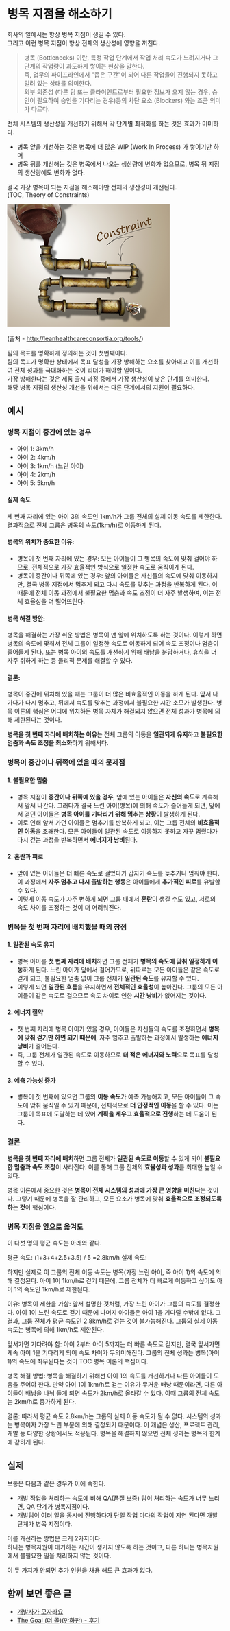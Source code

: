 # 병목 지점을 해소하기

회사의 일에서는 항상 병목 지점이 생길 수 있다.  
그리고 이런 병목 지점이 항상 전체의 생산성에 영향을 끼친다.  
  
> 병목 (Bottlenecks) 이란, 특정 작업 단계에서 작업 처리 속도가 느려지거나 그 단계의 작업량이 과도하게 쌓이는 현상을 말한다.  
즉, 업무의 파이프라인에서 "좁은 구간"이 되어 다른 작업들이 진행되지 못하고 밀려 있는 상태를 의미한다.  
> 외부 의존성 (다른 팀 또는 클라이언트로부터 필요한 정보가 오지 않는 경우, 승인이 필요하여 승인을 기다리는 경우)등의 차단 요소 (Blockers) 와는 조금 의미가 다르다.

전체 시스템의 생산성을 개선하기 위해서 각 단계별 최적화를 하는 것은 효과가 미미하다.
  
- 병목 앞을 개선하는 것은 병목에 더 많은 WIP (Work In Process) 가 쌓이기만 하며 
- 병목 뒤를 개선해는 것은 병목에서 나오는 생산량에 변화가 없으므로, 병목 뒤 지점의 생산량에도 변화가 없다.

결국 가장 병목이 되는 지점을 해소해야만 전체의 생산성이 개선된다.  
(TOC, Theory of Constraints) 

![1](./images/1.png)

(출처 - http://leanhealthcareconsortia.org/tools/)

팀의 목표를 명확하게 정의하는 것이 첫번째이다.  
팀의 목표가 명확한 상태에서 목표 달성을 가장 방해하는 요소를 찾아내고 이를 개선하여 전체 성과를 극대화하는 것이 리더가 해야할 일이다.  
가장 방해한다는 것은 제품 출시 과정 중에서 가장 생산성이 낮은 단계를 의미한다.  
해당 병목 지점의 생산성 개선을 위해서는 다른 단계에서의 지원이 필요하다.  

## 예시

### 병목 지점이 중간에 있는 경우

- 아이 1: 3km/h
- 아이 2: 4km/h
- 아이 3: 1km/h (느린 아이)
- 아이 4: 2km/h
- 아이 5: 5km/h

#### 실제 속도

세 번째 자리에 있는 아이 3의 속도인 1km/h가 그룹 전체의 실제 이동 속도를 제한한다. 결과적으로 전체 그룹은 병목의 속도(1km/h)로 이동하게 된다.

#### 병목의 위치가 중요한 이유:
- 병목이 첫 번째 자리에 있는 경우: 모든 아이들이 그 병목의 속도에 맞춰 걸어야 하므로, 전체적으로 가장 효율적인 방식으로 일정한 속도로 움직이게 된다.
- 병목이 중간이나 뒤쪽에 있는 경우: 앞의 아이들은 자신들의 속도에 맞춰 이동하지만, 결국 병목 지점에서 멈추게 되고 다시 속도를 맞추는 과정을 반복하게 된다. 이 때문에 전체 이동 과정에서 불필요한 멈춤과 속도 조정이 더 자주 발생하며, 이는 전체 효율성을 더 떨어뜨린다.

#### 병목 해결 방안:
병목을 해결하는 가장 쉬운 방법은 병목이 맨 앞에 위치하도록 하는 것이다. 이렇게 하면 병목의 속도에 맞춰서 전체 그룹이 일정한 속도로 이동하게 되어 속도 조정이나 멈춤이 줄어들게 된다.
또는 병목 아이의 속도를 개선하기 위해 배낭을 분담하거나, 휴식을 더 자주 취하게 하는 등 물리적 문제를 해결할 수 있다.

#### 결론:
병목이 중간에 위치해 있을 때는 그룹이 더 많은 비효율적인 이동을 하게 된다. 앞서 나가다가 다시 멈추고, 뒤에서 속도를 맞추는 과정에서 불필요한 시간 소모가 발생한다. 병목 이론의 핵심은 어디에 위치하든 병목 자체가 해결되지 않으면 전체 성과가 병목에 의해 제한된다는 것이다.


**병목을 첫 번째 자리에 배치하는 이유**는 전체 그룹의 이동을 **일관되게 유지**하고 **불필요한 멈춤과 속도 조정을 최소화**하기 위해서다. 

### 병목이 중간이나 뒤쪽에 있을 때의 문제점

#### 1. 불필요한 멈춤
- 병목 지점이 **중간이나 뒤쪽에 있을 경우**, 앞에 있는 아이들은 **자신의 속도**로 계속해서 앞서 나간다. 그러다가 결국 느린 아이(병목)에 의해 속도가 줄어들게 되면, 앞에서 걷던 아이들은 **병목 아이를 기다리기 위해 멈추는 상황**이 발생하게 된다.
- 이로 인해 앞서 가던 아이들은 멈추기를 반복하게 되고, 이는 그룹 전체의 **비효율적인 이동**을 초래한다. 모든 아이들이 일관된 속도로 이동하지 못하고 자꾸 멈췄다가 다시 걷는 과정을 반복하면서 **에너지가 낭비**된다.

#### 2. 혼란과 피로
- 앞에 있는 아이들은 더 빠른 속도로 걸었다가 갑자기 속도를 늦추거나 멈춰야 한다. 이 과정에서 **자주 멈추고 다시 출발하는 행동**은 아이들에게 **추가적인 피로**를 유발할 수 있다.
- 이렇게 이동 속도가 자주 변하게 되면 그룹 내에서 **혼란**이 생길 수도 있고, 서로의 속도 차이를 조정하는 것이 더 어려워진다.

### 병목을 첫 번째 자리에 배치했을 때의 장점

#### 1. 일관된 속도 유지
- 병목 아이를 **첫 번째 자리에 배치**하면 그룹 전체가 **병목의 속도에 맞춰 일정하게 이동**하게 된다. 느린 아이가 앞에서 걸어가므로, 뒤따르는 모든 아이들은 같은 속도로 걷게 되고, 불필요한 멈춤 없이 그룹 전체가 **일관된 속도**를 유지할 수 있다.
- 이렇게 되면 **일관된 흐름**을 유지하면서 **전체적인 효율성**이 높아진다. 그룹의 모든 아이들이 같은 속도로 걸으므로 속도 차이로 인한 **시간 낭비**가 없어지는 것이다.

#### 2. 에너지 절약
- 첫 번째 자리에 병목 아이가 있을 경우, 아이들은 자신들의 속도를 조정하면서 **병목에 맞춰 걷기만 하면 되기 때문에**, 자주 멈추고 출발하는 과정에서 발생하는 **에너지 낭비**가 줄어든다.
- 즉, 그룹 전체가 일관된 속도로 이동하므로 **더 적은 에너지와 노력**으로 목표를 달성할 수 있다.

#### 3. 예측 가능성 증가
- 병목이 첫 번째에 있으면 그룹의 **이동 속도**가 예측 가능해지고, 모든 아이들이 그 속도에 맞춰 움직일 수 있기 때문에, 전체적으로 **더 안정적인 이동**을 할 수 있다. 이는 그룹이 목표에 도달하는 데 있어 **계획을 세우고 효율적으로 진행**하는 데 도움이 된다.

### 결론
**병목을 첫 번째 자리에 배치**하면 그룹 전체가 **일관된 속도로 이동**할 수 있게 되어 **불필요한 멈춤과 속도 조정**이 사라진다. 이를 통해 그룹 전체의 **효율성과 성과**를 최대한 높일 수 있다.

병목 이론에서 중요한 것은 **병목이 전체 시스템의 성과에 가장 큰 영향을 미친다**는 것이다. 그렇기 때문에 병목을 잘 관리하고, 모든 요소가 병목에 맞춰 **효율적으로 조정되도록 하는 것**이 핵심이다.

### 병목 지점을 앞으로 옮겨도

이 다섯 명의 평균 속도는 아래와 같다.

평균 속도: (1+3+4+2.5+3.5) / 5 =2.8km/h
실제 속도:

하지만 실제로 이 그룹의 전체 이동 속도는 병목(가장 느린 아이, 즉 아이 1)의 속도에 의해 결정된다. 
아이 1이 1km/h로 걷기 때문에, 그룹 전체가 더 빠르게 이동하고 싶어도 아이 1의 속도인 1km/h로 제한된다.

이유:
병목이 제한을 가함: 앞서 설명한 것처럼, 가장 느린 아이가 그룹의 속도를 결정한다. 아이 1이 느린 속도로 걷기 때문에 나머지 아이들은 아이 1을 기다릴 수밖에 없다. 그 결과, 그룹 전체가 평균 속도인 2.8km/h로 걷는 것이 불가능해진다. 그룹의 실제 이동 속도는 병목에 의해 1km/h로 제한된다.

앞서가면 기다려야 함: 아이 2부터 아이 5까지는 더 빠른 속도로 걷지만, 결국 앞서가면 계속 아이 1을 기다리게 되어 속도 차이가 무의미해진다. 그룹의 전체 성과는 병목(아이 1)의 속도에 좌우된다는 것이 TOC 병목 이론의 핵심이다.

병목 해결 방법:
병목을 해결하기 위해선 아이 1의 속도를 개선하거나 다른 아이들이 도움을 주어야 한다. 만약 아이 1이 1km/h로 걷는 이유가 무거운 배낭 때문이라면, 다른 아이들이 배낭을 나눠 들게 되면 속도가 2km/h로 올라갈 수 있다. 이때 그룹의 전체 속도는 2km/h로 증가하게 된다.

결론:
따라서 평균 속도 2.8km/h는 그룹의 실제 이동 속도가 될 수 없다. 시스템의 성과는 병목이자 가장 느린 부분에 의해 결정되기 때문이다. 이 개념은 생산, 프로젝트 관리, 개발 등 다양한 상황에서도 적용된다. 병목을 해결하지 않으면 전체 성과는 병목의 한계에 갇히게 된다.


## 실제
  
보통은 다음과 같은 경우가 이에 속한다.

- 개발 작업을 처리하는 속도에 비해 QA(품질 보증) 팀이 처리하는 속도가 너무 느리면, QA 단계가 병목지점이다.
- 개발팀이 여러 일을 동시에 진행하다가 단일 작업 마다의 작업이 지연 된다면 개발 단계가 병목 지점이다.  

이를 개선하는 방법은 크게 2가지이다.  
하나는 병목자원이 대기하는 시간이 생기지 않도록 하는 것이고, 다른 하나는 병목자원에서 불필요한 일을 처리하지 않는 것이다. 
  
이 두 가지가 안되면 추가 인원을 채용 해도 큰 효과가 없다.  


## 함께 보면 좋은 글

- [개발자가 모자라요](https://youngrok.com/%EA%B0%9C%EB%B0%9C%EC%9E%90%EA%B0%80%20%EB%AA%A8%EC%9E%90%EB%9D%BC%EC%9A%94)
- [The Goal (더 골)(만화판) - 후기](https://jojoldu.tistory.com/807)